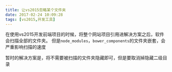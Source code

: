 ```yaml
---
title: 让vs2015忽略某个文件夹
date: 2017-02-24 10:09:28
tags: [vs2015,开发工具]
---
```

在使用vs2015开发前端项目的时候，将整个网站项目引用进解决方案之后，软件会扫描全部的文件夹。
但是`node_modules`，`bower_components`的文件夹嵌套，会严重影响扫描的速度

<!--more-->

暂时的解决方案是，将不需要被扫描的文件夹隐藏即可，但是要取消掉隐藏二级目录

